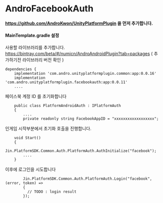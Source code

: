 # AndroFacebookAuth

#### https://github.com/AndroKwon/UnityPlatformPlugin 을 먼저 추가합니다.


#### MainTemplate.gradle 설정

사용할 라이브러리를 추가합니다. https://bintray.com/beta/#/numicn/AndroAndroidPlugin?tab=packages ( 추가하기전 라이브러리 버전 확인 )
```
dependencies {
    implementation 'com.andro.unityplatformplugin.common:app:0.0.16'
    implementation 'com.andro.unityplatformplugin.facebookauth:app:0.0.11'
    ....
```

페이스북 계정 ID 를 초기화합니다
```
    public class PlatformAndroidAuth : IPlatformAuth
    {
        ....
        private readonly string FacebookAppID = "xxxxxxxxxxxxxxxxxx";       
```

인게임 시작부분에서 초기화 호출을 진행합니다.

```
    void Start()
    {
        Jin.PlatformSDK.Common.Auth.PlatformAuth.AuthInitialize("facebook");
        ....
    }
```

이후에 로그인을 시도합니다
```
        Jin.PlatformSDK.Common.Auth.PlatformAuth.Login("facebook", (error, token) =>
        {
          // TODO : login result
        });
```
